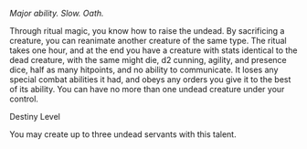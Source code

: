 *Major ability. Slow. Oath.*

Through ritual magic, you know how to raise the undead. By sacrificing a creature, you can reanimate another creature of the same type. The ritual takes one hour, and at the end you have a creature with stats identical to the dead creature, with the same might die, d2 cunning, agility, and presence dice, half as many hitpoints, and no ability to communicate. It loses any special combat abilities it had, and obeys any orders you give it to the best of its ability. You can have no more  than one undead creature under your control.

<div class="destiny-level">Destiny Level</div class="destiny-level">

You may create up to three undead servants with this talent.

